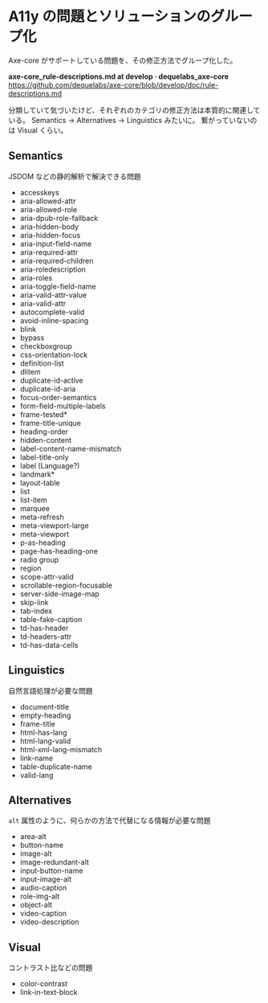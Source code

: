 # A11y の問題とソリューションのグループ化

Axe-core がサポートしている問題を、その修正方法でグループ化した。

**axe-core_rule-descriptions.md at develop · dequelabs_axe-core**
<https://github.com/dequelabs/axe-core/blob/develop/doc/rule-descriptions.md>

分類していて気づいたけど、それぞれのカテゴリの修正方法は本質的に関連している。 Semantics -> Alternatives -> Linguistics みたいに。 繋がっていないのは Visual くらい。

## Semantics

JSDOM などの静的解析で解決できる問題

- accesskeys
- aria-allowed-attr
- aria-allowed-role
- aria-dpub-role-fallback
- aria-hidden-body
- aria-hidden-focus
- aria-input-field-name
- aria-required-attr
- aria-required-children
- aria-roledescription
- aria-roles
- aria-toggle-field-name
- aria-valid-attr-value
- aria-valid-attr
- autocomplete-valid
- avoid-inline-spacing
- blink
- bypass
- checkboxgroup
- css-orientation-lock
- definition-list
- dlitem
- duplicate-id-active
- duplicate-id-aria
- focus-order-semantics
- form-field-multiple-labels
- frame-tested\*
- frame-title-unique
- heading-order
- hidden-content
- label-content-name-mismatch
- label-title-only
- label (Language?)
- landmark\*
- layout-table
- list
- list-item
- marquee
- meta-refresh
- meta-viewport-large
- meta-viewport
- p-as-heading
- page-has-heading-one
- radio group
- region
- scope-attr-valid
- scrollable-region-focusable
- server-side-image-map
- skip-link
- tab-index
- table-fake-caption
- td-has-header
- td-headers-attr
- td-has-data-cells

## Linguistics

自然言語処理が必要な問題

- document-title
- empty-heading
- frame-title
- html-has-lang
- html-lang-valid
- html-xml-lang-mismatch
- link-name
- table-duplicate-name
- valid-lang

## Alternatives

`alt` 属性のように、何らかの方法で代替になる情報が必要な問題

- area-alt
- button-name
- image-alt
- image-redundant-alt
- input-button-name
- input-image-alt
- audio-caption
- role-img-alt
- object-alt
- video-caption
- video-description

## Visual

コントラスト比などの問題

- color-contrast
- link-in-text-block
